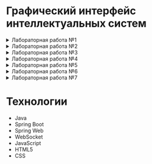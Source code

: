 # Графический интерфейс интеллектуальных систем
<details>
  <summary>Лабораторная работа №1</summary>

## Цель
Разработать элементарный графический редактор, реализующий построение отрезков с помощью алгоритма ЦДА, целочисленного алгоритма Брезенхема и алгоритма Ву. Вызов способа генерации отрезка задается из пункта меню и доступно через панель инструментов «Отрезки». В редакторе кроме режима генерации отрезков в пользовательском окне должен быть предусмотрен отладочный режим, где отображается пошаговое решение на дискретной сетке.
## Описание алгоритмов
### Цифровой Дифференциальный Анализатор
  Цифровой дифференциальный анализатор (ЦДА) – это алгоритм, основанный на аппроксимации прямой линии путем равномерного приращения координат. Он разбивает отрезок на равные шаги по одной из координат и вычисляет соответствующие значения другой координаты.
### Алгоритм Брезенхема
  Алгоритм Брезенхема основан на выборе оптимального пикселя с использованием целочисленных вычислений. В отличие от ЦДА, он исключает необходимость работы с дробными числами, используя пошаговое накопление ошибки, чтобы принять решение о том, какой пиксель закрасить на следующем шаге.
### Алгоритм Ву
Алгоритм Ву предназначен для построения сглаженных (антиалиасинговых) линий. В отличие от Брезенхема, который выбирает один пиксель на каждом шаге, Ву использует два соседних пикселя, назначая им разные уровни яркости, чтобы сгладить границы линии и уменьшить эффект "ступенек" (aliasing).
## Интерфейс
![image](https://github.com/user-attachments/assets/6c7a4c50-0ff6-4630-a76a-6684d665c26f)
## Реализация
### Цифровой Дифференциальный Анализатор
```java
  
    public static List<Pixel> generateLine(int x1, int y1, int x2, int y2) {
        List<Pixel> pixels = new ArrayList<>();

        int dx = x2 - x1;
        int dy = y2 - y1;
        int steps = Math.max(Math.abs(dx), Math.abs(dy));

        float xIncrement = (float) dx / steps;
        float yIncrement = (float) dy / steps;

        float x = x1;
        float y = y1;

        for (int i = 0; i <= steps; i++) {
            pixels.add(new Pixel(Math.round(x), Math.round(y), 255));
            x += xIncrement;
            y += yIncrement;
        }

        return pixels;
    }
```   
### Алгоритм Брезенхема
```java
  
    public static List<Pixel> generateLine(int x1, int y1, int x2, int y2) {
        List<Pixel> pixels = new ArrayList<>();

        int dx = Math.abs(x2 - x1);
        int dy = Math.abs(y2 - y1);
        int sx = (x1 < x2) ? 1 : -1;
        int sy = (y1 < y2) ? 1 : -1;
        int err = dx - dy;

        while (true) {
            pixels.add(new Pixel(x1, y1, 255));

            if (x1 == x2 && y1 == y2) break;

            int e2 = 2 * err;
            if (e2 > -dy) {
                err -= dy;
                x1 += sx;
            }
            if (e2 < dx) {
                err += dx;
                y1 += sy;
            }
        }

        return pixels;
    }
```
### Алгоритм Ву
```java
public static List<Pixel> generateLine(int x0, int y0, int x1, int y1) {
        List<Pixel> pixels = new ArrayList<>();

        boolean steep = Math.abs(y1 - y0) > Math.abs(x1 - x0);
        if (steep) {
            int temp = x0;
            x0 = y0;
            y0 = temp;

            temp = x1;
            x1 = y1;
            y1 = temp;
        }

        boolean reverse = x0 > x1;
        if (reverse) {
            int temp = x0;
            x0 = x1;
            x1 = temp;

            temp = y0;
            y0 = y1;
            y1 = temp;
        }

        float dx = x1 - x0;
        float dy = y1 - y0;
        float gradient = dx == 0 ? 1 : dy / dx;

        float xend = Math.round(x0);
        float yend = y0 + gradient * (xend - x0);
        float xgap = rfpart(x0 + 0.5f);
        int xpxl1 = (int) xend;
        int ypxl1 = ipart(yend);

        if (steep) {
            plot(pixels, ypxl1, xpxl1, rfpart(yend) * xgap);
            plot(pixels, ypxl1 + 1, xpxl1, fpart(yend) * xgap);
        } else {
            plot(pixels, xpxl1, ypxl1, rfpart(yend) * xgap);
            plot(pixels, xpxl1, ypxl1 + 1, fpart(yend) * xgap);
        }

        float intery = yend + gradient;

        xend = Math.round(x1);
        yend = y1 + gradient * (xend - x1);
        xgap = fpart(x1 + 0.5f);
        int xpxl2 = (int) xend;
        int ypxl2 = ipart(yend);

        if (steep) {
            plot(pixels, ypxl2, xpxl2, rfpart(yend) * xgap);
            plot(pixels, ypxl2 + 1, xpxl2, fpart(yend) * xgap);
        } else {
            plot(pixels, xpxl2, ypxl2, rfpart(yend) * xgap);
            plot(pixels, xpxl2, ypxl2 + 1, fpart(yend) * xgap);
        }

        if (steep) {
            for (int x = xpxl1 + 1; x < xpxl2; x++) {
                plot(pixels, ipart(intery), x, rfpart(intery));
                plot(pixels, ipart(intery) + 1, x, fpart(intery));
                intery += gradient;
            }
        } else {
            for (int x = xpxl1 + 1; x < xpxl2; x++) {
                plot(pixels, x, ipart(intery), rfpart(intery));
                plot(pixels, x, ipart(intery) + 1, fpart(intery));
                intery += gradient;
            }
        }

        if (reverse) {
            reverseList(pixels);
        }

        return pixels;
    }
```
## Вывод
В результате реализации графического редактора, использующего алгоритмы построения отрезков (ЦДА, Брезенхема и Ву), была создана система, обеспечивающая интерактивное рисование отрезков с возможностью отображения пошагового процесса.
</details>

<details>
  <summary>Лабораторная работа №2</summary>
  
## Цель
Разработать элементарный графический редактор, реализующий построение линий второго порядка. Вызов способа генерации линии второго порядка задается из пункта меню и доступно через панель инструментов «Линии 2-го порядка». В редакторе кроме режима генерации линий второго порядка в пользовательском окне должен быть предусмотрен отладочный режим, где отображается пошаговое решение на дискретной сетке.
## Описание алгоритмов
### Алгоритм для окружности
Алгоритм Брезенхэма для окружности основан на построении пикселей по восьмисимметрии. Вместо вычисления уравнения окружности, он использует целочисленные вычисления и пошаговое принятие решений.
### Алгоритм для элипса
Алгоритм Брезенхэма для эллипса — это целочисленный алгоритм растеризации эллипса. Он использует инкрементальный метод и основан на уравнении эллипса. Так как эллипс симметричен относительно обеих осей, достаточно вычислить точки только в одной четверти, а затем отразить их по симметрии.
### Алгоритм для гиперболы
Этот алгоритм реализует метод Брезенхема для рисования гиперболы. Он основан на пошаговом приближении гиперболы за счет целочисленных вычислений, что делает его быстрым и эффективным.
### Алгоритм для параболы
Этот алгоритм реализует метод Брезенхема для отрисовки параболы. Он использует дискретные (целочисленные) вычисления, что делает его быстрым и эффективным для растровой графики.
## Интерфейс
![image](https://github.com/user-attachments/assets/1bbc462a-8cad-4b44-84b0-3bbca60f7f4c)


## Реализация
### Алгоритм окружности
```java
public static List<Pixel> generateCircle(int xc, int yc, int x2, int y2) {
        int radius = (int) Math.sqrt(Math.pow(x2 - xc, 2) + Math.pow(y2 - yc, 2));
        List<Pixel> pixels = new ArrayList<>();

        int x = 0, y = radius;
        int d = 3 - 2 * radius;

        while (x <= y) {
            addSymmetricPixels(pixels, xc, yc, x, y);
            if (d < 0) {
                d += 4 * x + 6;
            } else {
                d += 4 * (x - y) + 10;
                y--;
            }
            x++;
        }
        return pixels;
    }
```
### Алгоритм элипса
```java
public static List<Pixel> generateEllipse(int xc, int yc, int rx, int ry) {
        rx = Math.abs(rx - xc);
        ry = Math.abs(ry - yc);
        List<Pixel> pixels = new ArrayList<>();

        int x = 0, y = ry;
        int rxSq = rx * rx;
        int rySq = ry * ry;
        int twoRxSq = 2 * rxSq;
        int twoRySq = 2 * rySq;

        int p;
        int px = 0;
        int py = twoRxSq * y;

        p = Math.round(rySq - (rxSq * ry) + (0.25f * rxSq));
        while (px < py) {
            addSymmetricPixels(pixels, xc, yc, x, y);
            x++;
            px += twoRySq;
            if (p < 0) {
                p += rySq + px;
            } else {
                y--;
                py -= twoRxSq;
                p += rySq + px - py;
            }
        }

        p = Math.round(rySq * (x + 0.5f) * (x + 0.5f) + rxSq * (y - 1) * (y - 1) - rxSq * rySq);
        while (y >= 0) {
            addSymmetricPixels(pixels, xc, yc, x, y);
            y--;
            py -= twoRxSq;
            if (p > 0) {
                p += rxSq - py;
            } else {
                x++;
                px += twoRySq;
                p += rxSq - py + px;
            }
        }

        return pixels;
    }
```
### Алгоритм гиперболы
```java
public static List<Pixel> generateHyperbola(int xc, int yc, int x2, int y2) {
        List<Pixel> pixels = new ArrayList<>();

        int a = Math.abs(x2 - xc);
        int b = Math.abs(y2 - yc);

        int x = a, y = 0;
        int a2 = a * a, b2 = b * b;
        int fx = 2 * b2 * x, fy = 2 * a2 * y;
        float d = b2 - a2 * (1 + 2 * b);

        while (fx > fy) {
            addSymmetricPixelsWithAntialiasing(pixels, xc, yc, x, y, a, b);
            y++;
            fy += 2 * a2;
            if (d < 0) {
                d += b2 + fy;
            } else {
                x++;
                fx -= 2 * b2;
                d += b2 + fy - fx;
            }
        }

        d = b2 * (x + 0.5f) * (x + 0.5f) + a2 * (y - 1) * (y - 1) - a2 * b2;
        while (x < 10 * a) {
            addSymmetricPixelsWithAntialiasing(pixels, xc, yc, x, y, a, b);
            x++;
            fx -= 2 * b2;
            if (d > 0) {
                d += a2 - fx;
            } else {
                y++;
                fy += 2 * a2;
                d += a2 - fx + fy;
            }
        }

        return pixels;
    }
```
### Алгоритм параболы
```java
public static List<Pixel> drawParabola(int x0, int y0, int a) {
        List<Pixel> points = new ArrayList<>();
        int signA = Integer.signum(a);
        a = Math.abs(a);

        int x = 0;
        int y = 0;
        int p = 1 - 2 * a;

        while (y <= 500) {
            points.add(new Pixel(x0 + x * signA, y0 + y, 1.0f));
            points.add(new Pixel(x0 + x * signA, y0 - y, 1.0f));

            if (p < 0) {
                p += 2 * y + 3;
            } else {
                x++;
                p += 2 * y + 3 - 4 * a;
            }
            y++;
        }

        if (signA < 0) {
            x = 0;
            y = 0;
            p = 1 - 2 * a;

            while (y <= 1000) {
                points.add(new Pixel(x0 - x, y0 + y, 1.0f));
                points.add(new Pixel(x0 - x, y0 - y, 1.0f));

                if (p < 0) {
                    p += 2 * y + 3;
                } else {
                    x++;
                    p += 2 * y + 3 - 4 * a;
                }
                y++;
            }
        }

        return points;
    }
```
## Вывод
В результате разработки графического редактора, были добавлены возможности отрисовки таких объектов как: **окружность**, **элипс**, **парабола** и **гипербола**.
</details>

<details>
  <summary>Лабораторная работа №3</summary>

## Цель
Разработать элементарный графический редактор, реализующий построение параметрических кривых, используя форму Эрмита, форму Безье и B-сплайн.
## Описание алгоритмов
### Кривая Эрмита 
Метод построения кривых, использующий начальные и конечные точки, а также касательные в этих точках.
### Кривая Безье 
Параметрическая кривая, определяемая опорными точками, с использованием полиномиальных функций.
### B-сплайн
Гибкий метод построения кривых, который позволяет более плавно контролировать форму кривой за счет весовых коэффициентов.
## Интерфейс
![image](https://github.com/user-attachments/assets/99e4c066-85c3-43b8-9418-49ab0eb62047)

## Реализация
### Кривая Эрмита
```java
public static List<Pixel> drawHermiteCurve(Pixel P0, Pixel P1, Pixel T0, Pixel T1, int numPoints) {
        List<Pixel> curve = new ArrayList<>();

        for (int i = 0; i <= numPoints; i++) {
            float t = (float) i / numPoints;

            float h00 = 2 * t * t * t - 3 * t * t + 1;
            float h10 = t * t * t - 2 * t * t + t;
            float h01 = -2 * t * t * t + 3 * t * t;
            float h11 = t * t * t - t * t;

            int x = Math.round(P0.x * h00 + T0.x * h10 + P1.x * h01 + T1.x * h11);
            int y = Math.round(P0.y * h00 + T0.y * h10 + P1.y * h01 + T1.y * h11);

            curve.add(new Pixel(x, y, 1.0f));
        }

        return curve;
    }
```
### Кривая Безье
```java
public static Pixel calculateBezierPoint(List<Pixel> controlPoints, float t) {
        int n = controlPoints.size() - 1;
        float x = 0, y = 0;

        for (int i = 0; i <= n; i++) {
            float coefficient = binomialCoefficient(n, i) * (float) Math.pow(1 - t, n - i) * (float) Math.pow(t, i);
            x += coefficient * controlPoints.get(i).x;
            y += coefficient * controlPoints.get(i).y;
        }

        return new Pixel((int) x, (int) y, 0);
    }

    private static int binomialCoefficient(int n, int k) {
        if (k < 0 || k > n) {
            return 0;
        }
        if (k == 0 || k == n) {
            return 1;
        }
        k = Math.min(k, n - k);
        int result = 1;
        for (int i = 1; i <= k; i++) {
            result = result * (n - k + i) / i;
        }
        return result;
    }

    public static List<Pixel> generateBezierCurve(List<Pixel> controlPoints, int numPoints) {
        List<Pixel> curve = new ArrayList<>();
        for (int i = 0; i <= numPoints; i++) {
            float t = i / (float) numPoints;
            curve.add(calculateBezierPoint(controlPoints, t));
        }
        return curve;
    }
```
### B-сплайн
```java
public static Pixel calculateBSplinePoint(List<Pixel> controlPoints, float[] knots, float t, int degree) {
        int n = controlPoints.size() - 1;
        int[] span = findSpan(n, degree, t, knots);
        float[] basis = calculateBasisFunctions(span[0], t, degree, knots);

        float x = 0, y = 0;
        for (int i = 0; i <= degree; i++) {
            x += basis[i] * controlPoints.get(span[0] - degree + i).x;
            y += basis[i] * controlPoints.get(span[0] - degree + i).y;
        }

        return new Pixel((int) x, (int) y, 0);
    }

    private static int[] findSpan(int n, int degree, float t, float[] knots) {
        if (t >= knots[n + 1]) {
            return new int[]{n};
        }
        if (t <= knots[degree]) {
            return new int[]{degree};
        }

        int low = degree;
        int high = n + 1;
        int mid = (low + high) / 2;

        while (t < knots[mid] || t >= knots[mid + 1]) {
            if (t < knots[mid]) {
                high = mid;
            } else {
                low = mid;
            }
            mid = (low + high) / 2;
        }

        return new int[]{mid};
    }

    private static float[] calculateBasisFunctions(int span, float t, int degree, float[] knots) {
        float[] basis = new float[degree + 1];
        float[] left = new float[degree + 1];
        float[] right = new float[degree + 1];

        basis[0] = 1.0f;

        for (int j = 1; j <= degree; j++) {
            left[j] = t - knots[span + 1 - j];
            right[j] = knots[span + j] - t;

            float saved = 0.0f;

            for (int r = 0; r < j; r++) {
                float temp = basis[r] / (right[r + 1] + left[j - r]);
                basis[r] = saved + right[r + 1] * temp;
                saved = left[j - r] * temp;
            }

            basis[j] = saved;
        }

        return basis;
    }

    public static List<Pixel> generateBSpline(List<Pixel> controlPoints, float[] knots, int degree, int numPoints) {
        List<Pixel> curve = new ArrayList<>();
        float tMin = knots[degree];
        float tMax = knots[knots.length - degree - 1];

        for (int i = 0; i <= numPoints; i++) {
            float t = tMin + (tMax - tMin) * i / numPoints;
            curve.add(calculateBSplinePoint(controlPoints, knots, t, degree));
        }

        return curve;
    }
```
## Вывод
Разработанный графический редактор успешно реализует построение параметрических кривых Эрмита, Безье и B-сплайнов. Добавлена возможность корректировки опорных точек и состыковки сегментов. Реализованы базовые функции матричных вычислений для работы с кривыми.
</details>

<details>
  <summary>Лабораторная работа №4</summary>

## Цель
Разработать графическую программу, выполняющую следующие геометрические преобразования над трехмерным объектом: перемещение, поворот, скалирование, отображение, перспектива. В программе должно быть предусмотрено считывание координат 3D объекта из текстового файла, обработка клавиатуры и выполнение геометрических преобразований в зависимости от нажатых клавиш. Все преобразования следует производить с использованием матричного аппарата и представления координат в однородных координатах.
## Описание алгоритмов
### Аффинные преобразования
Это класс геометрических преобразований в пространстве, которые сохраняют прямые линии и параллельность. Они широко используются в компьютерной графике, машинном обучении, физике и других областях для изменения положения, размера, ориентации и формы объектов.
### Однородные координаты
Это система координат, которая позволяет выполнять преобразования, такие как перемещение, поворот и масштабирование, с использованием матриц.
### Матрицы преобразования
Это инструменты, используемые для осуществления различных геометрических изменений объектов в пространстве.
## Интерфейс
![image](https://github.com/user-attachments/assets/f0ae2920-e053-4c5c-9b15-3894b83dc317)

## Вывод
В процессе выполнения лабораторной работы были изучены основные методы графической визуализации и трансформации трехмерных объектов. Практическая реализация графического редактора на основе матричных преобразований предоставила ценные навыки в области компьютерной графики и геометрии. Основное внимание было уделено использованию однородных координат и их преобразованию, что является ключевым для работы с трехмерной графикой.
</details>

<details>
  <summary>Лабораторная работа №5</summary>

## Цель
Разработать элементарный графический редактор, реализующий построение полигонов. Реализованная программа должна уметь проверять полигон на выпуклость, находить его внутренние нормали. Программа должна выполнять построение выпуклых оболочек методом обхода Грэхема и методом Джарвиса. Выбор метода задается из пункта меню и должен быть доступен через панель инструментов «Построение полигонов». Графический редактор должен позволять рисовать линии первого порядка (лабораторная работа №1) и определять точки пересечения отрезка со стороной полигона, также программа должна определять принадлежность введенной точки полигону.
## Описание алгоритмов
Для проверки полигона на выпуклость используется алгоритм, основанный на определении направления поворота для каждой тройки последовательных вершин полигона. Если все тройки вершин имеют одинаковое направление поворота, то полигон является выпуклым.
### Метод обхода Грэхема
Алгоритм, который строит выпуклую оболочку, обходя точки в порядке увеличения угла относительно начальной точки.
### Метод Джарвиса
Алгоритм, который строит выпуклую оболочку, последовательно находя точки с наименьшим углом относительно предыдущей точки.
## Интерфейс
![image](https://github.com/user-attachments/assets/05119966-68cb-45f7-a21f-afa647cb7d1e)

## Реализация
### Метод обхода Грэхема
```java
    private static Pixel findMinYPoint(List<Pixel> points) {
        Pixel minYPoint = points.get(0);
        for (Pixel p : points) {
            if (p.y < minYPoint.y || (p.y == minYPoint.y && p.x < minYPoint.x)) {
                minYPoint = p;
            }
        }
        return minYPoint;
    }

    private static double polarAngle(Pixel p0, Pixel p1) {
        return Math.atan2(p1.y - p0.y, p1.x - p0.x);
    }

    private static int distanceSq(Pixel p1, Pixel p2) {
        return (p1.x - p2.x) * (p1.x - p2.x) + (p1.y - p2.y) * (p1.y - p2.y);
    }

    private static int orientation(Pixel p, Pixel q, Pixel r) {
        int val = (q.y - p.y) * (r.x - q.x) - (q.x - p.x) * (r.y - q.y);
        if (val == 0) return 0;
        return (val > 0) ? 1 : 2;
    }

    public static List<Pixel> convexHull(List<Pixel> points) {
        if (points.size() < 3) return points;

        Pixel minYPoint = findMinYPoint(points);

        points.sort((p1, p2) -> {
            double angle1 = polarAngle(minYPoint, p1);
            double angle2 = polarAngle(minYPoint, p2);
            if (angle1 < angle2) return -1;
            if (angle1 > angle2) return 1;
            return Integer.compare(distanceSq(minYPoint, p1), distanceSq(minYPoint, p2));
        });

        Stack<Pixel> hull = new Stack<>();
        hull.push(points.get(0));
        hull.push(points.get(1));

        for (int i = 2; i < points.size(); i++) {
            while (hull.size() > 1 && orientation(hull.get(hull.size() - 2), hull.peek(), points.get(i)) != 2) {
                hull.pop();
            }
            hull.push(points.get(i));
        }

        return new ArrayList<>(hull);
    }
```   
### Метод Джарвиса
```java
public static List<Pixel> convexHull(List<Pixel> points) {
        if (points.size() < 3) {
            throw new IllegalArgumentException("Для построения выпуклой оболочки нужно минимум 3 точки.");
        }

        List<Pixel> hull = new ArrayList<>();

        Pixel leftmost = points.get(0);
        for (Pixel p : points) {
            if (p.x < leftmost.x || (p.x == leftmost.x && p.y < leftmost.y)) {
                leftmost = p;
            }
        }

        Pixel current = leftmost;
        do {
            hull.add(current);
            Pixel next = points.get(0);

            for (Pixel p : points) {
                if (p == current) continue;
                int cross = orientation(current, next, p);
                if (next == current || cross == -1 || (cross == 0 && distance(current, p) > distance(current, next))) {
                    next = p;
                }
            }

            current = next;
        } while (current != leftmost);

        return hull;
    }

    private static int orientation(Pixel a, Pixel b, Pixel c) {
        int val = (b.y - a.y) * (c.x - b.x) - (b.x - a.x) * (c.y - b.y);
        if (val == 0) return 0;
        return (val > 0) ? 1 : -1;
    }

    private static int distance(Pixel a, Pixel b) {
        return (a.x - b.x) * (a.x - b.x) + (a.y - b.y) * (a.y - b.y);
    }
```
### Проверка выпуклости
```java
public static boolean isConvex(List<Pixel> polygon) {
        if (polygon.size() < 3) {
            throw new IllegalArgumentException("Полигон должен содержать минимум 3 точки.");
        }

        int n = polygon.size();
        int sign = 0;

        for (int i = 0; i < n; i++) {
            Pixel a = polygon.get(i);
            Pixel b = polygon.get((i + 1) % n);
            Pixel c = polygon.get((i + 2) % n);

            float crossProduct = (b.x - a.x) * (c.y - b.y) - (b.y - a.y) * (c.x - b.x);

            if (sign == 0) {
                if (crossProduct > 0) {
                    sign = 1;
                } else if (crossProduct < 0) {
                    sign = -1;
                }
            } else {
                if ((crossProduct > 0 && sign == -1) || (crossProduct < 0 && sign == 1)) {
                    return false;
                }
            }
        }

        return true;
    }
```
### Проверка пересечений
```java
public static List<Pixel> findIntersections(Pixel lineStart, Pixel lineEnd, List<Pixel> polygon) {
        List<Pixel> intersections = new ArrayList<>();

        for (int i = 0; i < polygon.size(); i++) {
            Pixel a = polygon.get(i);
            Pixel b = polygon.get((i + 1) % polygon.size());

            Pixel intersection = findIntersection(lineStart, lineEnd, a, b);
            if (intersection != null) {
                intersections.add(intersection);
            }
        }

        return intersections;
    }

    private static Pixel findIntersection(Pixel p1, Pixel p2, Pixel p3, Pixel p4) {
        int d1 = direction(p3, p4, p1);
        int d2 = direction(p3, p4, p2);
        int d3 = direction(p1, p2, p3);
        int d4 = direction(p1, p2, p4);

        if (((d1 > 0 && d2 < 0) || (d1 < 0 && d2 > 0)) && ((d3 > 0 && d4 < 0) || (d3 < 0 && d4 > 0))) {
            double a1 = p2.y - p1.y;
            double b1 = p1.x - p2.x;
            double c1 = a1 * p1.x + b1 * p1.y;

            double a2 = p4.y - p3.y;
            double b2 = p3.x - p4.x;
            double c2 = a2 * p3.x + b2 * p3.y;

            double determinant = a1 * b2 - a2 * b1;

            if (determinant != 0) {
                double x = (b2 * c1 - b1 * c2) / determinant;
                double y = (a1 * c2 - a2 * c1) / determinant;
                return new Pixel((int) Math.round(x), (int) Math.round(y), 1.0f);
            }
        }

        return null;
    }

    private static int direction(Pixel a, Pixel b, Pixel c) {
        return (b.x - a.x) * (c.y - a.y) - (b.y - a.y) * (c.x - a.x);
    }
```
### Проверка нормалей
```java
public static List<Pixel> calculateInnerNormals(List<Pixel> polygon) {
        if (polygon.size() < 3) {
            throw new IllegalArgumentException("Полигон должен содержать минимум 3 точки.");
        }

        List<Pixel> normals = new ArrayList<>();
        int n = polygon.size();

        for (int i = 0; i < n; i++) {
            Pixel a = polygon.get(i);
            Pixel b = polygon.get((i + 1) % n);

            int dx = b.x - a.x;
            int dy = b.y - a.y;

            int nx = -dy;
            int ny = dx;

            Pixel c = polygon.get((i + 2) % n);
            int crossProduct = (b.x - a.x) * (c.y - b.y) - (b.y - a.y) * (c.x - b.x);

            if (crossProduct < 0) {
                nx = -nx;
                ny = -ny;
            }

            double length = Math.sqrt(nx * nx + ny * ny);
            if (length > 0) {
                nx = (int) (nx / length * 100);
                ny = (int) (ny / length * 100);
            }

            normals.add(new Pixel(nx, ny, 0));
        }

        return normals;
    }
```
### Проверка точек
```java
 public static boolean isPointInPolygon(Pixel point, List<Pixel> polygon) {
        if (polygon.size() < 3) {
            throw new IllegalArgumentException("Полигон должен содержать минимум 3 точки.");
        }

        boolean inside = false;
        int n = polygon.size();

        for (int i = 0, j = n - 1; i < n; j = i++) {
            Pixel a = polygon.get(i);
            Pixel b = polygon.get(j);

            if (isPointOnSegment(a, b, point)) {
                return true;
            }

            if ((a.y > point.y) != (b.y > point.y)) {
                double intersectX = (double) ((b.x - a.x) * (point.y - a.y)) / (b.y - a.y) + a.x;
                if (point.x <= intersectX) {
                    inside = !inside;
                }
            }
        }

        return inside;
    }

    private static boolean isPointOnSegment(Pixel a, Pixel b, Pixel p) {
        int crossProduct = (p.y - a.y) * (b.x - a.x) - (p.x - a.x) * (b.y - a.y);
        if (Math.abs(crossProduct) != 0) {
            return false;
        }

        int dotProduct = (p.x - a.x) * (b.x - a.x) + (p.y - a.y) * (b.y - a.y);
        if (dotProduct < 0) {
            return false;
        }

        int squaredLength = (b.x - a.x) * (b.x - a.x) + (b.y - a.y) * (b.y - a.y);
        return dotProduct <= squaredLength;
    }
```

## Вывод
В ходе работы были реализованы алгоритмы Джарвиса и Грэхэма для построения выпуклой оболочки, а также алгоритм поиска пересечения полигона с прямой. Программа предоставляет графический интерфейс для визуализации работы алгоритмов и взаимодействия с пользователем.
</details>

<details>
  <summary>Лабораторная работа №6</summary>
  
## Цель
Целью данной лабораторной работы является разработка элементарного графического редактора, который позволяет выполнять построение полигонов и их заполнение с использованием различных алгоритмов растровой развертки и заполнения с затравкой. Программа должна поддерживать режим отладки для визуализации пошагового выполнения алгоритмов.
## Алгоритмы
### Алгоритм растровой развертки с упорядоченным списком рёбер
Сначала строится список рёбер (Edge Table, ET), отсортированный по y-координате нижнего конца рёбер.

Каждое ребро содержит:
- Верхнюю и нижнюю y-координаты,
- x-координату начальной точки,
- Обратную величину наклона (dx/dy).
- 
Далее выполняется проход построчно, начиная от минимального y к максимальному:
1. Добавляются рёбра из списка, если их нижний конец достигнут.
2. Удаляются рёбра, если их верхний конец достигнут.
3. Сортируется текущий список активных рёбер.
4. Выполняется заливка между парами пересечений.
5. x-координаты рёбер обновляются (x += dx/dy).
### Алгоритм растровой развертки с использованием списка активных рёбер
Вместо хранения всех рёбер сразу, ведётся только список активных рёбер.

Алгоритм работы:
1. Рёбра, начинающиеся на текущей строке, добавляются в AET.
2. Все рёбра, у которых ymax совпадает с текущим y, удаляются.
3. В AET рёбра сортируются по x-координате.
4. Выполняется заливка между парами пересечений.
5. Обновляются x-координаты активных рёбер (x += dx/dy).
6. Повторяется, пока не будет обработан весь многоугольник.
Этот метод динамически обновляет список активных рёбер, что делает его эффективным.
### Простой алгоритм заполнения с затравкой
Применяется для заливки замкнутых областей.

Выбирается затравочная точка внутри области. Затем рекурсивно или с помощью стека проверяются соседние пиксели:
- Если они имеют исходный цвет, то перекрашиваются в новый.
- Для каждого изменённого пикселя проверяются его соседи.
- Алгоритм продолжается, пока вся область не будет закрашена.
  
Недостатки:
- Рекурсивный вариант может привести к переполнению стека.
- Медленно работает на сложных формах.
### Построчный алгоритм заполнения с затравкой
Оптимизированная версия Flood Fill, использующая построчную заливку.

Алгоритм работы:
1. Выбирается затравочная точка.
2. Определяется горизонтальный отрезок пикселей в этой строке, который можно закрасить (до границы).
3. Заполняется найденный отрезок.
4. В стек добавляются затравочные точки соседних строк (над и под текущей).
5. Повторяется, пока не будут обработаны все пиксели.

Преимущества:
- Избегает переполнения стека.
- Работает быстрее обычного Flood Fill.
## Интерфейс
![image](https://github.com/user-attachments/assets/2c6e776f-8f96-4c23-ac06-98cca210f975)

## Реализация
### Алгоритм растровой развертки с упорядоченным списком рёбер
```java
    public static List<Point> fillPolygon(List<Point> polygon) {
        List<Point> filledPixels = new ArrayList<>();

        if (polygon.size() < 3) {
            return filledPixels;
        }

        int minY = polygon.get(0).y;
        int maxY = polygon.get(0).y;
        for (Point p : polygon) {
            if (p.y < minY) minY = p.y;
            if (p.y > maxY) maxY = p.y;
        }

        List<Edge> edges = new ArrayList<>();
        for (int i = 0; i < polygon.size(); i++) {
            Point p1 = polygon.get(i);
            Point p2 = polygon.get((i + 1) % polygon.size());

            if (p1.y != p2.y) {
                Edge edge = new Edge(p1, p2);
                edges.add(edge);
            }
        }

        for (int y = minY; y <= maxY; y++) {
            List<Integer> intersections = new ArrayList<>();

            for (Edge edge : edges) {
                if (y >= edge.minY && y < edge.maxY) {
                    int x = (int) (edge.x + (y - edge.y1) * edge.slope);
                    intersections.add(x);
                }
            }

            Collections.sort(intersections);

            for (int i = 0; i < intersections.size(); i += 2) {
                int xStart = intersections.get(i);
                int xEnd = intersections.get(i + 1);

                for (int x = xStart; x <= xEnd; x++) {
                    filledPixels.add(new Point(x, y));
                }
            }
        }

        return filledPixels;
    }
```
### Алгоритм растровой развертки с использованием списка активных рёбер
```java
    public static List<Point> fillPolygon(List<Point> polygon) {
        List<Point> filledPixels = new ArrayList<>();

        if (polygon.isEmpty()) {
            return filledPixels;
        }

        int yMin = Integer.MAX_VALUE;
        int yMax = Integer.MIN_VALUE;
        for (Point p : polygon) {
            if (p.y < yMin) yMin = p.y;
            if (p.y > yMax) yMax = p.y;
        }

        Map<Integer, List<Edge>> edgeTable = new HashMap<>();
        for (int i = 0; i < polygon.size(); i++) {
            Point p1 = polygon.get(i);
            Point p2 = polygon.get((i + 1) % polygon.size());

            if (p1.y == p2.y) continue;

            Edge edge = new Edge(Math.max(p1.y, p2.y), p1.y < p2.y ? p1.x : p2.x, (float) (p2.x - p1.x) / (p2.y - p1.y));
            int yStart = Math.min(p1.y, p2.y);

            if (!edgeTable.containsKey(yStart)) {
                edgeTable.put(yStart, new ArrayList<>());
            }
            edgeTable.get(yStart).add(edge);
        }

        List<Edge> activeEdges = new ArrayList<>();

        for (int y = yMin; y <= yMax; y++) {
            if (edgeTable.containsKey(y)) {
                activeEdges.addAll(edgeTable.get(y));
            }

            int finalY = y;
            activeEdges.removeIf(edge -> edge.yMax <= finalY);

            activeEdges.sort(Comparator.comparing(edge -> edge.x));

            for (int i = 0; i < activeEdges.size(); i += 2) {
                int xStart = (int) Math.ceil(activeEdges.get(i).x);
                int xEnd = (int) Math.floor(activeEdges.get(i + 1).x);

                for (int x = xStart; x <= xEnd; x++) {
                    filledPixels.add(new Point(x, y));
                }
            }

            for (Edge edge : activeEdges) {
                edge.x += edge.slope;
            }
        }

        return filledPixels;
    }
```
### Простой алгоритм заполнения с затравкой
```java
    public static List<Point> fillPolygon(List<Point> polygon, Point seed) {
        List<Point> filledPixels = new ArrayList<>();
        if (polygon.isEmpty() || seed == null) {
            return filledPixels;
        }

        int xMin = Integer.MAX_VALUE, xMax = Integer.MIN_VALUE;
        int yMin = Integer.MAX_VALUE, yMax = Integer.MIN_VALUE;
        for (Point p : polygon) {
            if (p.x < xMin) xMin = p.x;
            if (p.x > xMax) xMax = p.x;
            if (p.y < yMin) yMin = p.y;
            if (p.y > yMax) yMax = p.y;
        }

        boolean[][] visited = new boolean[yMax - yMin + 1][xMax - xMin + 1];

        Stack<Point> stack = new Stack<>();
        stack.push(seed);

        while (!stack.isEmpty()) {
            Point current = stack.pop();
            int x = current.x;
            int y = current.y;

            if (x >= xMin && x <= xMax && y >= yMin && y <= yMax && !visited[y - yMin][x - xMin]) {
                if (isPointInsidePolygon(polygon, current)) {
                    visited[y - yMin][x - xMin] = true;
                    filledPixels.add(new Point(x, y));

                    stack.push(new Point(x + 1, y));
                    stack.push(new Point(x - 1, y));
                    stack.push(new Point(x, y + 1));
                    stack.push(new Point(x, y - 1));
                }
            }
        }

        return filledPixels;
    }
```
### Построчный алгоритм заполнения с затравкой
```java
    public static List<Point> fillPolygon(List<Point> polygon) {
        List<Point> filledPixels = new ArrayList<>();

        if (polygon.size() < 3) {
            return filledPixels;
        }

        int minY = polygon.get(0).y;
        int maxY = polygon.get(0).y;
        for (Point p : polygon) {
            if (p.y < minY) minY = p.y;
            if (p.y > maxY) maxY = p.y;
        }

        List<Edge> edges = new ArrayList<>();
        for (int i = 0; i < polygon.size(); i++) {
            Point p1 = polygon.get(i);
            Point p2 = polygon.get((i + 1) % polygon.size());

            if (p1.y != p2.y) {
                Edge edge = new Edge(p1, p2);
                edges.add(edge);
            }
        }

        for (int y = minY; y <= maxY; y++) {
            List<Integer> intersections = new ArrayList<>();

            for (Edge edge : edges) {
                if (y >= edge.minY && y < edge.maxY) {
                    int x = (int) (edge.x + (y - edge.y1) * edge.slope);
                    intersections.add(x);
                }
            }

            Collections.sort(intersections);

            for (int i = 0; i < intersections.size(); i += 2) {
                int xStart = intersections.get(i);
                int xEnd = intersections.get(i + 1);

                for (int x = xStart; x <= xEnd; x++) {
                    filledPixels.add(new Point(x, y));
                }
            }
        }

        return filledPixels;
    }
```
</details>

<details>
  <summary>Лабораторная работа №7</summary>
  
## Цель
Целью данной лабораторной работы является разработка графической программы, которая выполняет триангуляцию Делоне и строит диаграмму Вороного по заданному набору точек.
## Алгоритмы
### Триангуляция Делоне
Триангуляция Делоне — это разбиение множества точек на плоскости на треугольники таким образом, что ни одна точка не попадает внутрь описанной окружности любого треугольника. Это обеспечивает максимальную равномерность треугольников и минимизирует "острые" углы.
### Диаграмма Вороного
Диаграмма Вороного — это разбиение плоскости на области (ячейки), где каждая ячейка соответствует одной точке из заданного множества. Все точки внутри ячейки ближе к соответствующей точке, чем к любой другой точке из множества.
## Интерфейс
![image](https://github.com/user-attachments/assets/9e3a16ac-5fc7-4442-9760-1790169d0ee9)

![image](https://github.com/user-attachments/assets/60480613-430f-4cf5-95d0-bd8020ba6f19)

## Реализация
### Триангуляция Делоне
```java
private void performTriangulation(List<Pixel> points) {
        int minX = Integer.MAX_VALUE, minY = Integer.MAX_VALUE;
        int maxX = Integer.MIN_VALUE, maxY = Integer.MIN_VALUE;

        for (Pixel p : points) {
            minX = Math.min(minX, p.getX());
            minY = Math.min(minY, p.getY());
            maxX = Math.max(maxX, p.getX());
            maxY = Math.max(maxY, p.getY());
        }

        int dx = maxX - minX;
        int dy = maxY - minY;
        int deltaMax = Math.max(dx, dy) * 10;

        Pixel p1 = new Pixel(minX - deltaMax, minY - deltaMax);
        Pixel p2 = new Pixel(minX + deltaMax, minY - deltaMax);
        Pixel p3 = new Pixel(minX, minY + deltaMax * 2);

        Triangle superTriangle = new Triangle(p1, p2, p3);
        triangles.add(superTriangle);

        for (Pixel p : points) {
            List<Triangle> badTriangles = new ArrayList<>();
            List<Edge> edges = new ArrayList<>();

            for (Triangle t : triangles) {
                if (t.containsInCircumcircle(p)) {
                    badTriangles.add(t);
                    edges.addAll(t.getEdges());
                }
            }

            triangles.removeAll(badTriangles);

            edges = removeDuplicateEdges(edges);

            for (Edge edge : edges) {
                triangles.add(new Triangle(edge.getA(), edge.getB(), p));
            }
        }

        triangles.removeIf(t -> t.hasVertex(p1) || t.hasVertex(p2) || t.hasVertex(p3));
    }
```
### Диаграмма Вороного
```java
    public List<LineSegment> getVoronoiEdges(List<Triangle> triangles, Rectangle boundingBox) {
        Map<Edge, List<Triangle>> edgeTriangleMap = new HashMap<>();
        for (Triangle t : triangles) {
            for (Edge edge : t.getEdges()) {
                edgeTriangleMap.computeIfAbsent(edge, k -> new ArrayList<>()).add(t);
            }
        }

        List<LineSegment> voronoiEdges = new ArrayList<>();

        for (Map.Entry<Edge, List<Triangle>> entry : edgeTriangleMap.entrySet()) {
            List<Triangle> adjacentTriangles = entry.getValue();
            if (adjacentTriangles.size() == 2) {
                Pixel cc1 = adjacentTriangles.get(0).getCircumcenter();
                Pixel cc2 = adjacentTriangles.get(1).getCircumcenter();
                voronoiEdges.add(new LineSegment(cc1, cc2));
            } else if (adjacentTriangles.size() == 1) {
                Triangle t = adjacentTriangles.get(0);
                Pixel cc = t.getCircumcenter();

                Pixel p1 = entry.getKey().getA();
                Pixel p2 = entry.getKey().getB();

                double ex = p2.getX() - p1.getX();
                double ey = p2.getY() - p1.getY();

                double cand1X = -ey;
                double cand2Y = -ex;

                Pixel p3 = t.getThirdVertex(entry.getKey());
                double dot1 = cand1X * (p3.getX() - cc.getX()) + ex * (p3.getY() - cc.getY());
                double dot2 = ey * (p3.getX() - cc.getX()) + cand2Y * (p3.getY() - cc.getY());
                double chosenDx, chosenDy;
                if (dot1 < dot2) {
                    chosenDx = cand1X;
                    chosenDy = ex;
                } else {
                    chosenDx = ey;
                    chosenDy = cand2Y;
                }
                double len = sqrt(chosenDx * chosenDx + chosenDy * chosenDy);
                if (len != 0) {
                    chosenDx /= len;
                    chosenDy /= len;
                }
                Pixel ccExtended = intersectRayWithRectangle(cc, chosenDx, chosenDy, boundingBox);
                voronoiEdges.add(new LineSegment(cc, ccExtended));
            }
        }
        return voronoiEdges;
    }
```
</details>

# Технологии
- Java
- Spring Boot
- Spring Web
- WebSocket
- JavaScript
- HTML5
- CSS

